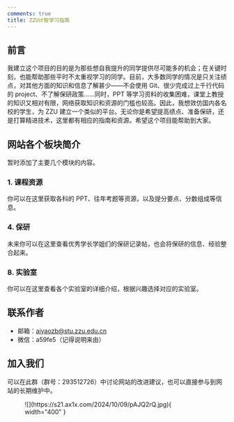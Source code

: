 ```yaml
---
comments: true 
title: ZZU计智学习指南
---
```


## 前言

我建立这个项目的目的是为那些想自我提升的同学提供尽可能多的机会；在关键时刻，也能帮助那些平时不太重视学习的同学。目前，大多数同学的情况是只关注绩点，对其他方面的知识和信息了解甚少——不会使用 Git、很少完成过上千行代码的 project、不了解保研政策……同时，PPT 等学习资料的收集困难，课堂上教授的知识又相对有限，网络获取知识和资源的门槛也较高。因此，我想效仿国内各名校的学生，为 ZZU 建立一个类似的平台。无论你是希望提高绩点、准备保研，还是打算精进技术，这里都有相应的指南和资源。希望这个项目能帮助到大家。

## 网站各个板块简介

暂时添加了主要几个模块的内容。

### 1. 课程资源

你可以在这里获取各科的 PPT、往年考题等资源，以及提分要点、分数组成等信息。

### 4. 保研

未来你可以在这里查看优秀学长学姐们的保研记录帖，也会将保研的信息、经验整合起来。

### 8. 实验室

你可以在这里查看各个实验室的详细介绍，根据兴趣选择对应的实验室。

## 联系作者

- 邮箱：aiyaozb@stu.zzu.edu.cn
- 微信：a59fe5（记得说明来由）

## 加入我们

可以在此群（群号：293512726）中讨论网站的改进建议，也可以直接参与到网站的长期维护中。

<figure markdown="span">
  ![](https://s21.ax1x.com/2024/10/09/pAJQ2rQ.jpg){ width="400" }
</figure>
